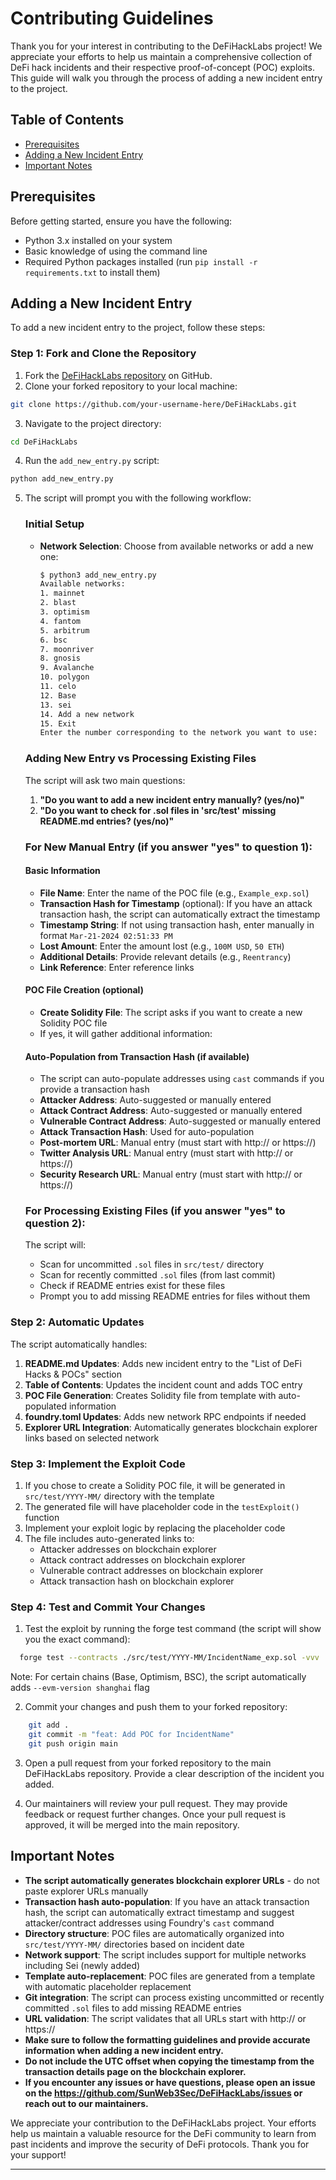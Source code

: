 # Contributing Guidelines
Thank you for your interest in contributing to the DeFiHackLabs project! We appreciate your efforts to help us maintain a comprehensive collection of DeFi hack incidents and their respective proof-of-concept (POC) exploits. This guide will walk you through the process of adding a new incident entry to the project.

## Table of Contents
* [Prerequisites](#prerequisites)
* [Adding a New Incident Entry](#adding-a-new-incident-entry)
* [Important Notes](#important-notes)

## Prerequisites
Before getting started, ensure you have the following:
* Python 3.x installed on your system
* Basic knowledge of using the command line
* Required Python packages installed (run `pip install -r requirements.txt` to install them)

## Adding a New Incident Entry
To add a new incident entry to the project, follow these steps:

### Step 1: Fork and Clone the Repository
1. Fork the [DeFiHackLabs repository](https://github.com/SunWeb3Sec/DeFiHackLabs) on GitHub.
2. Clone your forked repository to your local machine:
```bash
git clone https://github.com/your-username-here/DeFiHackLabs.git
```
3. Navigate to the project directory:
```bash
cd DeFiHackLabs
 ```
4. Run the `add_new_entry.py` script:
```bash
python add_new_entry.py
```

5. The script will prompt you with the following workflow:

   ### Initial Setup
   - **Network Selection**: Choose from available networks or add a new one:
      ```bash
      $ python3 add_new_entry.py
      Available networks:
      1. mainnet
      2. blast
      3. optimism
      4. fantom
      5. arbitrum
      6. bsc
      7. moonriver
      8. gnosis
      9. Avalanche
      10. polygon
      11. celo
      12. Base
      13. sei
      14. Add a new network
      15. Exit
      Enter the number corresponding to the network you want to use:
      ```

   ### Adding New Entry vs Processing Existing Files
   The script will ask two main questions:
   1. **"Do you want to add a new incident entry manually? (yes/no)"**
   2. **"Do you want to check for .sol files in 'src/test' missing README.md entries? (yes/no)"**

   ### For New Manual Entry (if you answer "yes" to question 1):

   #### Basic Information
   - **File Name**: Enter the name of the POC file (e.g., `Example_exp.sol`)
   - **Transaction Hash for Timestamp** (optional): If you have an attack transaction hash, the script can automatically extract the timestamp
   - **Timestamp String**: If not using transaction hash, enter manually in format `Mar-21-2024 02:51:33 PM`
   - **Lost Amount**: Enter the amount lost (e.g., `100M USD`, `50 ETH`)
   - **Additional Details**: Provide relevant details (e.g., `Reentrancy`)
   - **Link Reference**: Enter reference links

   #### POC File Creation (optional)
   - **Create Solidity File**: The script asks if you want to create a new Solidity POC file
   - If yes, it will gather additional information:

   #### Auto-Population from Transaction Hash (if available)
   - The script can auto-populate addresses using `cast` commands if you provide a transaction hash
   - **Attacker Address**: Auto-suggested or manually entered
   - **Attack Contract Address**: Auto-suggested or manually entered
   - **Vulnerable Contract Address**: Auto-suggested or manually entered
   - **Attack Transaction Hash**: Used for auto-population
   - **Post-mortem URL**: Manual entry (must start with http:// or https://)
   - **Twitter Analysis URL**: Manual entry (must start with http:// or https://)
   - **Security Research URL**: Manual entry (must start with http:// or https://)

   ### For Processing Existing Files (if you answer "yes" to question 2):
   The script will:
   - Scan for uncommitted `.sol` files in `src/test/` directory
   - Scan for recently committed `.sol` files (from last commit)
   - Check if README entries exist for these files
   - Prompt you to add missing README entries for files without them

### Step 2: Automatic Updates
The script automatically handles:
1. **README.md Updates**: Adds new incident entry to the "List of DeFi Hacks & POCs" section
2. **Table of Contents**: Updates the incident count and adds TOC entry
3. **POC File Generation**: Creates Solidity file from template with auto-populated information
4. **foundry.toml Updates**: Adds new network RPC endpoints if needed
5. **Explorer URL Integration**: Automatically generates blockchain explorer links based on selected network

### Step 3: Implement the Exploit Code
1. If you chose to create a Solidity POC file, it will be generated in `src/test/YYYY-MM/` directory with the template
2. The generated file will have placeholder code in the `testExploit()` function
3. Implement your exploit logic by replacing the placeholder code
4. The file includes auto-generated links to:
   - Attacker addresses on blockchain explorer
   - Attack contract addresses on blockchain explorer
   - Vulnerable contract addresses on blockchain explorer
   - Attack transaction hash on blockchain explorer

### Step 4: Test and Commit Your Changes
1. Test the exploit by running the forge test command (the script will show you the exact command):
 ```bash
   forge test --contracts ./src/test/YYYY-MM/IncidentName_exp.sol -vvv
```
   Note: For certain chains (Base, Optimism, BSC), the script automatically adds `--evm-version shanghai` flag

2. Commit your changes and push them to your forked repository:
```bash
    git add .
    git commit -m "feat: Add POC for IncidentName"
    git push origin main
```

3. Open a pull request from your forked repository to the main DeFiHackLabs repository. Provide a clear description of the incident you added.

4. Our maintainers will review your pull request. They may provide feedback or request further changes. Once your pull request is approved, it will be merged into the main repository.

## Important Notes
 - **The script automatically generates blockchain explorer URLs** - do not paste explorer URLs manually
 - **Transaction hash auto-population**: If you have an attack transaction hash, the script can automatically extract timestamp and suggest attacker/contract addresses using Foundry's `cast` command
 - **Directory structure**: POC files are automatically organized into `src/test/YYYY-MM/` directories based on incident date
 - **Network support**: The script includes support for multiple networks including Sei (newly added)
 - **Template auto-replacement**: POC files are generated from a template with automatic placeholder replacement
 - **Git integration**: The script can process existing uncommitted or recently committed `.sol` files to add missing README entries
 - **URL validation**: The script validates that all URLs start with http:// or https://
 - **Make sure to follow the formatting guidelines and provide accurate information when adding a new incident entry.**
 - **Do not include the UTC offset when copying the timestamp from the transaction details page on the blockchain explorer.**
 - **If you encounter any issues or have questions, please open an issue on the https://github.com/SunWeb3Sec/DeFiHackLabs/issues or reach out to our maintainers.**

We appreciate your contribution to the DeFiHackLabs project. Your efforts help us maintain a valuable resource for the DeFi community to learn from past incidents and improve the security of DeFi protocols. Thank you for your support! 

---